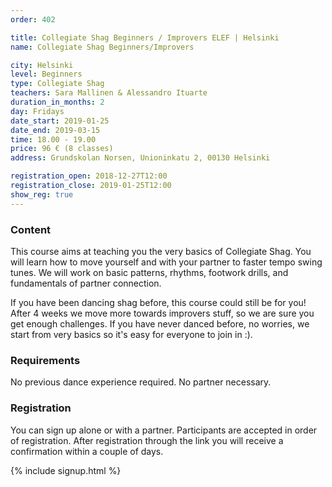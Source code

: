 ```yaml
---
order: 402

title: Collegiate Shag Beginners / Improvers ELEF | Helsinki
name: Collegiate Shag Beginners/Improvers

city: Helsinki
level: Beginners
type: Collegiate Shag
teachers: Sara Mallinen & Alessandro Ituarte
duration_in_months: 2
day: Fridays
date_start: 2019-01-25
date_end: 2019-03-15
time: 18.00 - 19.00
price: 96 € (8 classes)
address: Grundskolan Norsen, Unioninkatu 2, 00130 Helsinki

registration_open: 2018-12-27T12:00
registration_close: 2019-01-25T12:00
show_reg: true
---
```


### Content
This course aims at teaching you the very basics of Collegiate Shag. You will learn how to move yourself and with your partner to faster tempo swing tunes. We will work on basic patterns, rhythms, footwork drills, and fundamentals of partner connection.

If you have been dancing shag before, this course could still be for you! After 4 weeks we move more towards improvers stuff, so we are sure you get enough challenges. If you have never danced before, no worries, we start from very basics so it's easy for everyone to join in :).

### Requirements
No previous dance experience required. No partner necessary.

### Registration
You can sign up alone or with a partner. Participants are accepted in order of registration. After registration through the link you will receive a confirmation within a couple of days.

{% include signup.html %}


